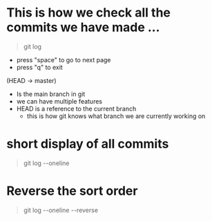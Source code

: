 # This is how we check all the commits we have made ... 

> git log         
- press "space" to go to next page
- press "q" to exit


(HEAD -> master) 
- Is the main branch in git 
- we can have multiple features 
- HEAD is a reference to the current branch 
    - this is how git knows what branch we are currently working on 


# short display of all commits
> git log --oneline

# Reverse the sort order 
> git log --oneline --reverse